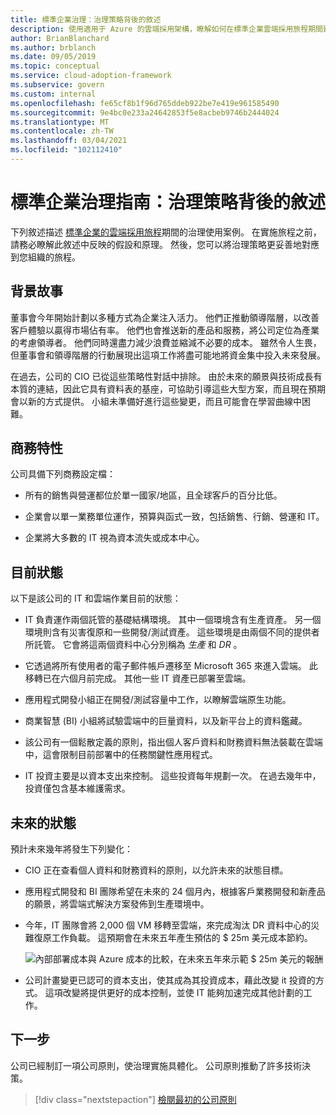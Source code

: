 ```yaml
---
title: 標準企業治理：治理策略背後的敘述
description: 使用適用于 Azure 的雲端採用架構，瞭解如何在標準企業雲端採用旅程期間建立治理的使用案例。
author: BrianBlanchard
ms.author: brblanch
ms.date: 09/05/2019
ms.topic: conceptual
ms.service: cloud-adoption-framework
ms.subservice: govern
ms.custom: internal
ms.openlocfilehash: fe65cf8b1f96d765ddeb922be7e419e961585490
ms.sourcegitcommit: 9e4bc0e233a24642853f5e8acbeb9746b2444024
ms.translationtype: MT
ms.contentlocale: zh-TW
ms.lasthandoff: 03/04/2021
ms.locfileid: "102112410"
---
```

# <a name="standard-enterprise-governance-guide-the-narrative-behind-the-governance-strategy"></a>標準企業治理指南：治理策略背後的敘述

下列敘述描述 [標準企業的雲端採用旅程](./index.md)期間的治理使用案例。 在實施旅程之前，請務必瞭解此敘述中反映的假設和原理。 然後，您可以將治理策略更妥善地對應到您組織的旅程。

## <a name="back-story"></a>背景故事

董事會今年開始計劃以多種方式為企業注入活力。 他們正推動領導階層，以改善客戶體驗以贏得市場佔有率。 他們也會推送新的產品和服務，將公司定位為產業的考慮領導者。 他們同時還盡力減少浪費並縮減不必要的成本。 雖然令人生畏，但董事會和領導階層的行動展現出這項工作將盡可能地將資金集中投入未來發展。

在過去，公司的 CIO 已從這些策略性對話中排除。 由於未來的願景與技術成長有本質的連結，因此它具有資料表的基座，可協助引導這些大型方案，而且現在預期會以新的方式提供。 小組未準備好進行這些變更，而且可能會在學習曲線中困難。

## <a name="business-characteristics"></a>商務特性

公司具備下列商務設定檔：

- 所有的銷售與營運都位於單一國家/地區，且全球客戶的百分比低。

- 企業會以單一業務單位運作，預算與函式一致，包括銷售、行銷、營運和 IT。

- 企業將大多數的 IT 視為資本流失或成本中心。

## <a name="current-state"></a>目前狀態

以下是該公司的 IT 和雲端作業目前的狀態：

- IT 負責運作兩個託管的基礎結構環境。 其中一個環境含有生產資產。 另一個環境則含有災害復原和一些開發/測試資產。 這些環境是由兩個不同的提供者所託管。 它會將這兩個資料中心分別稱為 *生產* 和 *DR* 。

- 它透過將所有使用者的電子郵件帳戶遷移至 Microsoft 365 來進入雲端。 此移轉已在六個月前完成。 其他一些 IT 資產已部署至雲端。

- 應用程式開發小組正在開發/測試容量中工作，以瞭解雲端原生功能。

- 商業智慧 (BI) 小組將試驗雲端中的巨量資料，以及新平台上的資料鑑藏。

- 該公司有一個鬆散定義的原則，指出個人客戶資料和財務資料無法裝載在雲端中，這會限制目前部署中的任務關鍵性應用程式。

- IT 投資主要是以資本支出來控制。 這些投資每年規劃一次。 在過去幾年中，投資僅包含基本維護需求。

## <a name="future-state"></a>未來的狀態

預計未來幾年將發生下列變化：

- CIO 正在查看個人資料和財務資料的原則，以允許未來的狀態目標。

- 應用程式開發和 BI 團隊希望在未來的 24 個月內，根據客戶業務開發和新產品的願景，將雲端式解決方案發佈到生產環境中。

- 今年，IT 團隊會將 2,000 個 VM 移轉至雲端，來完成淘汰 DR 資料中心的災難復原工作負載。 這預期會在未來五年產生預估的 $ 25m 美元成本節約。

  ![內部部署成本與 Azure 成本的比較，在未來五年來示範 $ 25m 美元的報酬](../../../_images/govern/calculator-small-to-medium-enterprise.png)

- 公司計畫變更已認可的資本支出，使其成為其投資成本，藉此改變 it 投資的方式。 這項改變將提供更好的成本控制，並使 IT 能夠加速完成其他計劃的工作。

## <a name="next-steps"></a>下一步

公司已經制訂一項公司原則，使治理實施具體化。 公司原則推動了許多技術決策。

> [!div class="nextstepaction"]
> [檢閱最初的公司原則](./initial-corporate-policy.md)
